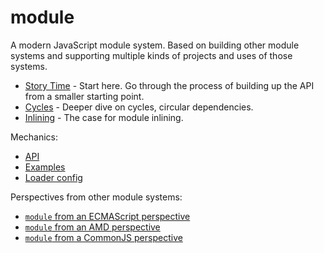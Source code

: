 # module

A modern JavaScript module system. Based on building other module systems and supporting multiple kinds of projects and uses of those systems.

* [Story Time](https://github.com/jrburke/module/blob/master/docs/story-time.md) - Start here. Go through the process of building up the API from a smaller starting point.
* [Cycles](https://github.com/jrburke/module/blob/master/docs/cycles.md) - Deeper dive on cycles, circular dependencies.
* [Inlining](https://github.com/jrburke/module/blob/master/docs/inlining.md) -  The case for module inlining.

Mechanics:

* [API](https://github.com/jrburke/module/blob/master/docs/api.md)
* [Examples](https://github.com/jrburke/module/blob/master/docs/examples.md)
* [Loader config](https://github.com/jrburke/module/blob/master/docs/loader-config.md)

Perspectives from other module systems:

* [`module` from an ECMAScript perspective](https://github.com/jrburke/module/blob/master/docs/module-from-es.md)
* [`module` from an AMD perspective](https://github.com/jrburke/module/blob/master/docs/module-from-amd.md)
* [`module` from a CommonJS perspective](https://github.com/jrburke/module/blob/master/docs/module-from-cjs.md)
